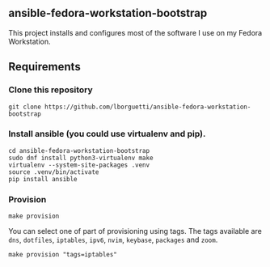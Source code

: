 ansible-fedora-workstation-bootstrap
---

This project installs and configures most of the software I use on my Fedora Workstation.

## Requirements

### Clone this repository

```shell
git clone https://github.com/lborguetti/ansible-fedora-workstation-bootstrap
```

### Install ansible (you could use virtualenv and pip).

```shell
cd ansible-fedora-workstation-bootstrap
sudo dnf install python3-virtualenv make
virtualenv --system-site-packages .venv
source .venv/bin/activate
pip install ansible
```

### Provision

```shell
make provision
```

You can select one of part of provisioning using tags. The tags available are
`dns`, `dotfiles`, `iptables`, `ipv6`, `nvim`, `keybase`, `packages` and `zoom`.

```shell
make provision "tags=iptables"
```
